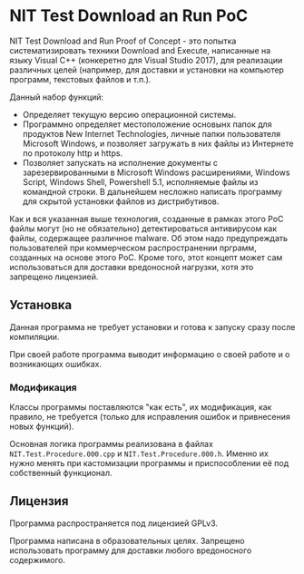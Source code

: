 # NIT Test Download an Run PoC

NIT Test Download and Run Proof of Concept - это попытка систематизировать техники Download and Execute, написанные на языку Visual C++ (конкеретно для Visual Studio 2017), для реализации различных целей (например, для доставки и установки на компьютер программ, текстовых файлов и т.п.).

Данный набор функций:

- Определяет текущую версию операционной системы.
- Программно определяет местоположение основынх папок для продуктов New Internet Technologies, личные папки пользователя Microsoft Windows, и позволяет загружать в них файлы из Интернете по протоколу http и https.
- Позволяет запускать на исполнение документы с зарезервированными в Microsoft Windows расширениями, Windows Script, Windows Shell, Powershell 5.1, исполняемые файлы из командной строки. В дальнейшем несложно написать программу для скрытой установки файлов из дистрибутивов.

Как и вся указанная выше технология, созданные в рамках этого PoC файлы могут (но не обязательно) детектироваться антивирусом как файлы, содержащее различное malware. Об этом надо предупреждать пользователей при коммерческом распространении прграмм, созданных на основе этого PoC. Кроме того, этот концепт может сам использоваться для доставки вредоносной нагрузки, хотя это запрещено лицензией.

## Установка

Данная программа не требует установки и готова к запуску сразу после компиляции.

При своей работе программа выводит информацию о своей работе и о возникающих ошибках.

### Модификация

Классы программы поставляются "как есть", их модификация, как правило, не требуется (только для исправления ошибок и привнесения новых функций).

Основная логика программы реализована в файлах `NIT.Test.Procedure.000.cpp` и `NIT.Test.Procedure.000.h`. Именно их нужно менять при кастомизации программы и приспособлении её под собственный функционал.

## Лицензия

Программа распространяется под лицензией GPLv3.

Программа написана в образовательных целях. Запрещено использовать программу для доставки любого вредоносного содержимого.